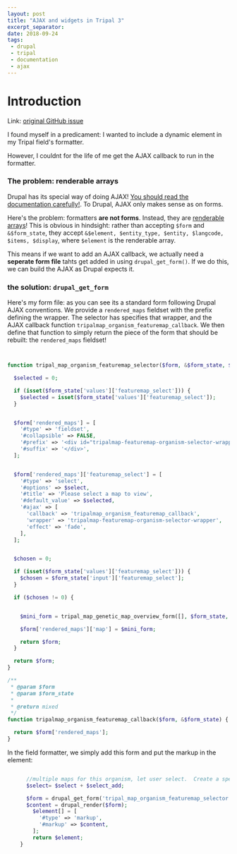 ```yaml
---
layout: post
title: "AJAX and widgets in Tripal 3"
excerpt_separator:
date: 2018-09-24
tags:
 - drupal
 - tripal
 - documentation
 - ajax
---
```


# Introduction

Link: [original GitHub issue](https://github.com/tripal/tripal/issues/607)

I found myself in a predicament: I wanted to include a dynamic element in my Tripal field's formatter.  

However, I couldnt for the life of me get the AJAX callback to run in the formatter.

### The problem: renderable arrays

Drupal has its special way of doing AJAX!  [You should read the documentation carefully!](https://api.drupal.org/api/drupal/includes%21ajax.inc/group/ajax/7.x).  To Drupal, AJAX only makes sense as on forms.


Here's the problem: formatters **are not forms**.  Instead, they are [renderable arrays](https://www.drupal.org/docs/7/api/render-arrays/render-arrays-overview)!  This is obvious in hindsight: rather than accepting `$form` and `&$form_state`, they accept `&$element, $entity_type, $entity, $langcode, $items, $display`, where `$element` is the renderable array.

This means if we want to add an AJAX callback, we actually need a **seperate form file** tahts get added in using `drupal_get_form()`.  If we do this, we can build the AJAX as Drupal expects it.


### the solution: `drupal_get_form`

Here's my form file: as you can see its a standard form following Drupal AJAX conventions.  We provide a `rendered_maps` fieldset with the prefix defining the wrapper.  The selector has specifies that wrapper, and the AJAX callback function `tripalmap_organism_featuremap_callback`.  We then define that function to simply return  the piece of the form that should be rebuilt: the `rendered_maps` fieldset!



```php


function tripal_map_organism_featuremap_selector($form, &$form_state, $select) {

  $selected = 0;

  if (isset($form_state['values']['featuremap_select'])) {
    $selected = isset($form_state['values']['featuremap_select']);
  }


  $form['rendered_maps'] = [
    '#type' => 'fieldset',
    '#collapsible' => FALSE,
    '#prefix' => '<div id="tripalmap-featuremap-organism-selector-wrapper">',
    '#suffix' => '</div>',
  ];


  $form['rendered_maps']['featuremap_select'] = [
    '#type' => 'select',
    '#options' => $select,
    '#title' => 'Please select a map to view',
    '#default_value' => $selected,
    '#ajax' => [
      'callback' => 'tripalmap_organism_featuremap_callback',
      'wrapper' => 'tripalmap-featuremap-organism-selector-wrapper',
      'effect' => 'fade',
    ],
  ];


  $chosen = 0;

  if (isset($form_state['values']['featuremap_select'])) {
    $chosen = $form_state['input']['featuremap_select'];
  }

  if ($chosen != 0) {


    $mini_form = tripal_map_genetic_map_overview_form([], $form_state, $chosen);

    $form['rendered_maps']['map'] = $mini_form;

    return $form;
  }

  return $form;
}

/**
 * @param $form
 * @param $form_state
 *
 * @return mixed
 */
function tripalmap_organism_featuremap_callback($form, &$form_state) {

  return $form['rendered_maps'];
}

```

In the field formatter, we simply add this form and put the markup in the element:

```php

      //multiple maps for this organism, let user select.  Create a special form for that so we can have an AJAX select box
      $select= $select + $select_add;

      $form = drupal_get_form('tripal_map_organism_featuremap_selector', $select);
      $content = drupal_render($form);
        $element[] = [
          '#type' => 'markup',
          '#markup' => $content,
        ];
        return $element;
    }
```
